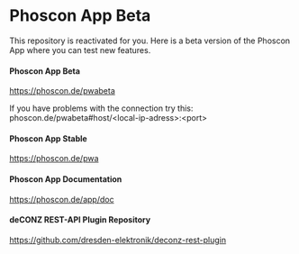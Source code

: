 # Phoscon App Beta

This repository is reactivated for you. 
Here is a beta version of the Phoscon App where you can test new features.

#### Phoscon App Beta
<https://phoscon.de/pwabeta>

If you have problems with the connection try this: 
phoscon.de/pwabeta#host/&lt;local-ip-adress&gt;:&lt;port&gt;

#### Phoscon App Stable
<https://phoscon.de/pwa>

#### Phoscon App Documentation
<https://phoscon.de/app/doc>

#### deCONZ REST-API Plugin Repository
<https://github.com/dresden-elektronik/deconz-rest-plugin>
